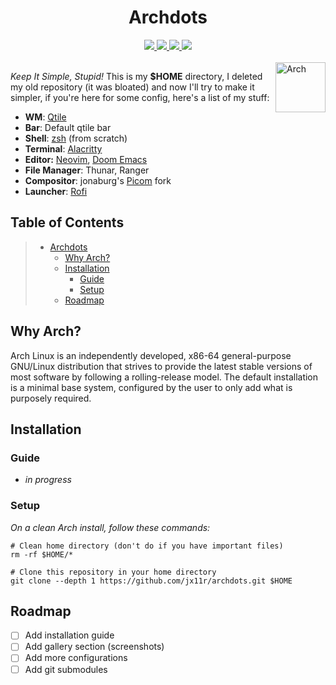 <div align="center">
  <h1>Archdots</h1>
  <a href="https://archlinux.org/download">
    <img src="https://img.shields.io/badge/Arch_Linux-x86__64-informational.svg?style=for-the-badge&logo=archlinux&color=C9CBFF&logoColor=D9E0EE&labelColor=302D41" />
  </a>
  <a href="#">
    <img src="https://img.shields.io/github/repo-size/jx11r/archdots?style=for-the-badge&logo=gitbook&color=F2CDCD&logoColor=D9E0EE&labelColor=302D41" />
  </a>
  <a href="https://github.com/jx11r/archdots/stargazers">
    <img src="https://img.shields.io/github/stars/jx11r/archdots?style=for-the-badge&logo=starship&color=B5E8E0&logoColor=D9E0EE&labelColor=302D41" />
  </a>
  <a href="#">
    <img src="https://badges.pufler.dev/visits/jx11r/archdots?style=for-the-badge&logo=github&color=DDB6F2&logoColor=D9E0EE&labelColor=302D41" />
  </a>
</div><br>

<a href="https://archlinux.org">
  <img align="right" height="80" alt="Arch" src="https://upload.wikimedia.org/wikipedia/commons/a/a5/Archlinux-icon-crystal-64.svg" />
</a>

*Keep It Simple, Stupid!* This is my **$HOME** directory,
I deleted my old repository (it was bloated) and now I'll try to make it simpler,
if you're here for some config, here's a list of my stuff:
+ **WM**: [Qtile](https://github.com/jx11r/qtile)
+ **Bar**: Default qtile bar
+ **Shell**: [zsh](/.zsh/) (from scratch)
+ **Terminal**: [Alacritty](/.config/alacritty/alacritty.yml)
+ **Editor:** [Neovim](https://github.com/jx11r/nvim), [Doom Emacs](https://github.com/hlissner/doom-emacs)
+ **File Manager**: Thunar, Ranger
+ **Compositor**: jonaburg's [Picom](/.config/picom/picom.conf) fork
+ **Launcher**: [Rofi](/.config/rofi/)

## Table of Contents
> - [Archdots](#archdots)
>   - [Why Arch?](#why-arch)
>   - [Installation](#installation)
>     - [Guide](#guide)
>     - [Setup](#setup)
>   - [Roadmap](#roadmap)

## Why Arch?
Arch Linux is an independently developed, x86-64 general-purpose GNU/Linux distribution that strives to provide the latest stable versions of most software by following a rolling-release model. The default installation is a minimal base system, configured by the user to only add what is purposely required.

## Installation
### Guide
- *in progress*

### Setup
*On a clean Arch install, follow these commands:*
```shell
# Clean home directory (don't do if you have important files)
rm -rf $HOME/*

# Clone this repository in your home directory
git clone --depth 1 https://github.com/jx11r/archdots.git $HOME
```

## Roadmap
- [ ] Add installation guide
- [ ] Add gallery section (screenshots)
- [ ] Add more configurations
- [ ] Add git submodules
